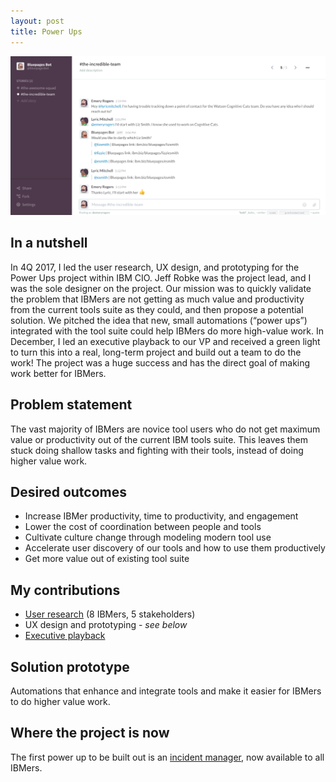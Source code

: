 ```yaml
---
layout: post
title: Power Ups
---
```


![example power up](images/power-ups/slack-and-bluepages.png)

## In a nutshell
In 4Q 2017, I led the user research, UX design, and prototyping for the Power Ups project within IBM CIO. Jeff Robke was the project lead, and I was the sole designer on the project. Our mission was to quickly validate the problem that IBMers are not getting as much value and productivity from the current tools suite as they could, and then propose a potential solution. We pitched the idea that new, small automations (“power ups”) integrated with the tool suite could help IBMers do more high-value work. In December, I led an executive playback to our VP and received a green light to turn this into a real, long-term project and build out a team to do the work! The project was a huge success and has the direct goal of making work better for IBMers.

## Problem statement
The vast majority of IBMers are novice tool users who do not get maximum value or productivity out of the current IBM tools suite. This leaves them stuck doing shallow tasks and fighting with their tools, instead of doing higher value work. 

## Desired outcomes
- Increase IBMer productivity, time to productivity, and engagement
- Lower the cost of coordination between people and tools
- Cultivate culture change through modeling modern tool use
- Accelerate user discovery of our tools and how to use them productively 
- Get more value out of existing tool suite

## My contributions
- [User research](https://ibm.box.com/s/bwqwof40q84x42i5kuq1qd135bfq9t2b) (8 IBMers, 5 stakeholders)
- UX design and prototyping - _see below_
- [Executive playback](https://ibm.box.com/s/zy8wu0gtgf10kcz7xadr5yz5s79jdb9y)

## Solution prototype
Automations that enhance and integrate tools and make it easier for IBMers to do higher value work.

## Where the project is now
The first power up to be built out is an [incident manager](https://pages.github.ibm.com/power-ups/incident-manager-pages/), now available to all IBMers.

